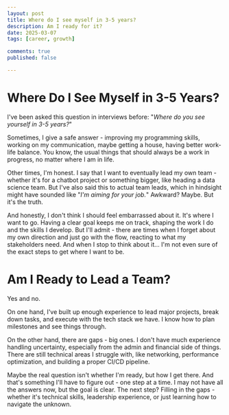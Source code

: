 ```yaml
---
layout: post
title: Where do I see myself in 3-5 years?
description: Am I ready for it?
date: 2025-03-07
tags: [career, growth]

comments: true
published: false

---
```


# Where Do I See Myself in 3-5 Years?
I've been asked this question in interviews before: "_Where do you see yourself in 3-5 years?_"

Sometimes, I give a safe answer - improving my programming skills, working on my communication, maybe getting a house, having better work-life balance. You know, the usual things that should always be a work in progress, no matter where I am in life.

Other times, I'm honest. I say that I want to eventually lead my own team - whether it's for a chatbot project or something bigger, like heading a data science team. But I've also said this to actual team leads, which in hindsight might have sounded like "_I'm aiming for your job._" Awkward? Maybe. But it's the truth.

And honestly, I don't think I should feel embarrassed about it. It's where I want to go. Having a clear goal keeps me on track, shaping the work I do and the skills I develop. But I'll admit - there are times when I forget about my own direction and just go with the flow, reacting to what my stakeholders need. And when I stop to think about it... I'm not even sure of the exact steps to get where I want to be.

# Am I Ready to Lead a Team?
Yes and no.

On one hand, I've built up enough experience to lead major projects, break down tasks, and execute with the tech stack we have. I know how to plan milestones and see things through.

On the other hand, there are gaps - big ones. I don't have much experience handling uncertainty, especially from the admin and financial side of things. There are still technical areas I struggle with, like networking, performance optimization, and building a proper CI/CD pipeline.

Maybe the real question isn't whether I'm ready, but how I get there. And that's something I'll have to figure out - one step at a time. I may not have all the answers now, but the goal is clear. The next step? Filling in the gaps - whether it's technical skills, leadership experience, or just learning how to navigate the unknown.